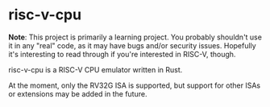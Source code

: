 # risc-v-cpu

**Note**: This project is primarily a learning project. You probably shouldn't
use it in any "real" code, as it may have bugs and/or security issues. Hopefully
it's interesting to read through if you're interested in RISC-V, though.

risc-v-cpu is a RISC-V CPU emulator written in Rust.

At the moment, only the RV32G ISA is supported, but support for other ISAs or
extensions may be added in the future.
